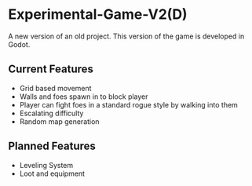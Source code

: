 # Experimental-Game-V2(D)

A new version of an old project. This version of the game is developed in Godot.

## Current Features
- Grid based movement
- Walls and foes spawn in to block player
- Player can fight foes in a standard rogue style by walking into them
- Escalating difficulty
- Random map generation

## Planned Features
- Leveling System
- Loot and equipment
